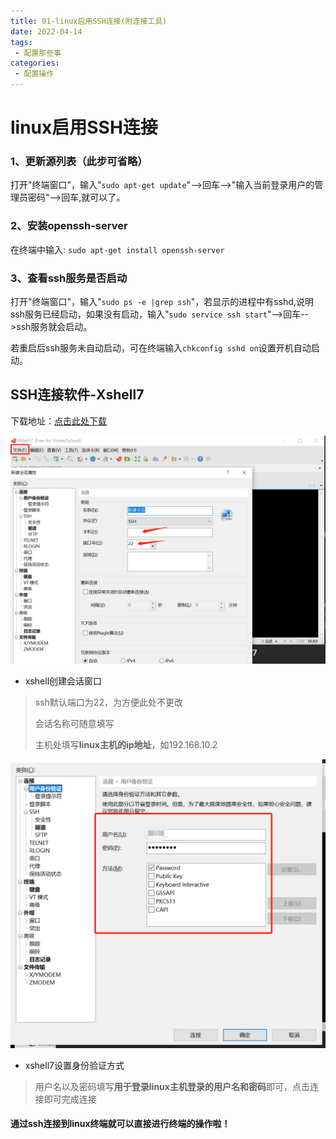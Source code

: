 ```yaml
---
title: 01-linux启用SSH连接(附连接工具)
date: 2022-04-14
tags:
 - 配置那些事
categories: 
 - 配置操作
---
```


# **linux启用SSH连接**

### 1、更新源列表（此步可省略）

打开"终端窗口"，输入"`sudo apt-get update`"-->回车-->"输入当前登录用户的管理员密码"-->回车,就可以了。

### 2、安装openssh-server

在终端中输入: `sudo apt-get install openssh-server`

### 3、查看ssh服务是否启动

打开"终端窗口"，输入"`sudo ps -e |grep ssh`"，若显示的进程中有sshd,说明ssh服务已经启动，如果没有启动，输入"`sudo service ssh start`"-->回车-->ssh服务就会启动。

若重启后ssh服务未自动启动，可在终端输入`chkconfig sshd on`设置开机自动启动。

## **SSH连接软件-Xshell7**

下载地址：<u>[点击此处下载](./picture/Xshell-7.0.0099p.exe)</u>

![](./picture/01_1.png)

- xshell创建会话窗口

> ssh默认端口为22，为方便此处不更改
> 
> 会话名称可随意填写
> 
> 主机处填写**linux主机的ip地址**，如192.168.10.2

![](./picture/01_2.png)

- xshell7设置身份验证方式

> 用户名以及密码填写**用于登录linux主机登录的用户名和密码**即可，点击连接即可完成连接

#### **通过ssh连接到linux终端就可以直接进行终端的操作啦！**